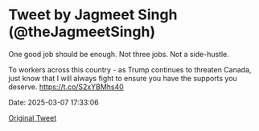 # Tweet by Jagmeet Singh (@theJagmeetSingh)

One good job should be enough.
Not three jobs.
Not a side-hustle.

To workers across this country - as Trump continues to threaten Canada, just know that I will always fight to ensure you have the supports you deserve. https://t.co/S2xYBMhs40

Date: 2025-03-07 17:33:06

[Original Tweet](https://x.com/theJagmeetSingh/status/1898064377607053377)
